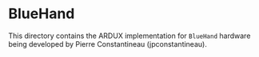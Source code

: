 # BlueHand

This directory contains the ARDUX implementation for `BlueHand` hardware being developed by Pierre Constantineau (jpconstantineau).
